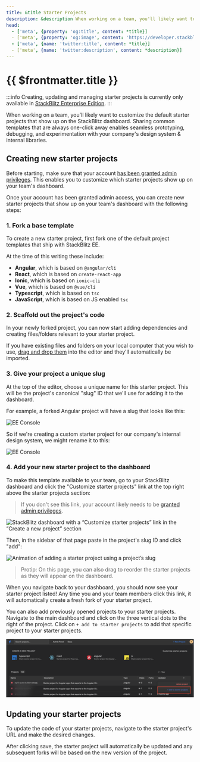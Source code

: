 ```yaml
---
title: &title Starter Projects
description: &description When working on a team, you'll likely want to customize the default starter projects that show up on the StackBlitz dashboard. Sharing common templates that are always one-click away enables seamless prototyping, debugging, and experimentation with your company's design system & internal libraries.
head:
  - ['meta', {property: 'og:title', content: *title}] 
  - ['meta', {property: 'og:image', content: 'https://developer.stackblitz.com/img/og/enterprise-starter-projects.png'}]
  - ['meta', {name: 'twitter:title', content: *title}]
  - ['meta', {name: 'twitter:description', content: *description}]
---
```


# {{ $frontmatter.title }}

:::info
Creating, updating and managing starter projects is currently only available in [StackBlitz Enterprise Edition](/enterprise/overview).
:::

When working on a team, you'll likely want to customize the default starter projects that show up on the StackBlitz dashboard. Sharing common templates that are always one-click away enables seamless prototyping, debugging, and experimentation with your company's design system & internal libraries.

## Creating new starter projects

Before starting, make sure that your account [has been granted admin privileges](/enterprise/user-management). This enables you to customize which starter projects show up on your team's dashboard.

Once your account has been granted admin access, you can create new starter projects that show up on your team's dashboard with the following steps:

### 1. Fork a base template

To create a new starter project, first fork one of the default project templates that ship with StackBlitz EE.

At the time of this writing these include:

- **Angular**, which is based on `@angular/cli`
- **React**, which is based on `create-react-app`
- **Ionic**, which is based on `ionic-cli`
- **Vue**, which is based on `@vue/cli`
- **Typescript**, which is based on `tsc`
- **JavaScript**, which is based on JS enabled `tsc`

### 2. Scaffold out the project's code

In your newly forked project, you can now start adding dependencies and creating files/folders relevant to your starter project.

If you have existing files and folders on your local computer that you wish to use, [drag and drop them](/guides/user-guide/importing-projects#upload-from-your-computer) into the editor and they'll automatically be imported.

### 3. Give your project a unique slug

At the top of the editor, choose a unique name for this starter project. This will be the project's canonical "slug" ID that we'll use for adding it to the dashboard.

For example, a forked Angular project will have a slug that looks like this:

![EE Console](./assets/ee-title-1.png)

So if we're creating a custom starter project for our company's internal design system, we might rename it to this:

![EE Console](./assets/ee-title-2.png)

### 4. Add your new starter project to the dashboard

To make this template available to your team, go to your StackBlitz dashboard and click the "Customize starter projects" link at the top right above the starter projects section:

> If you don't see this link, your account likely needs to be [granted admin privileges](/enterprise/user-management).

![StackBlitz dashboard with a “Customize starter projects” link in the “Create a new project” section](./assets/customize-project-link.png)

Then, in the sidebar of that page paste in the project's slug ID and click "add":

![Animation of adding a starter project using a project’s slug](./assets/add-starter.gif)

> Protip: On this page, you can also drag to reorder the starter projects as they will appear on the dashboard.

When you navigate back to your dashboard, you should now see your starter project listed! Any time you and your team members click this link, it will automatically create a fresh fork of your starter project.

You can also add previously opened projects to your starter projects. Navigate to the main dashboard and click on the three vertical dots to the right of the project. Click on `+ add to starter projects` to add that specific project to your starter projects.

![StackBlitz dashboard with "+ add to starter projects" link highlighted in the "Projects" section](./assets/starterproject_viadots.png)

## Updating your starter projects

To update the code of your starter projects, navigate to the starter project's URL and make the desired changes.

After clicking save, the starter project will automatically be updated and any subsequent forks will be based on the new version of the project.